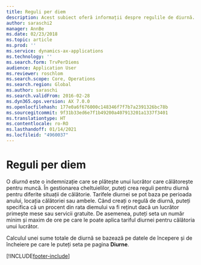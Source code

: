 ```yaml
---
title: Reguli per diem
description: Acest subiect oferă informații despre regulile de diurnă.
author: saraschi2
manager: AnnBe
ms.date: 02/23/2018
ms.topic: article
ms.prod: ''
ms.service: dynamics-ax-applications
ms.technology: ''
ms.search.form: TrvPerDiems
audience: Application User
ms.reviewer: roschlom
ms.search.scope: Core, Operations
ms.search.region: Global
ms.author: saraschi
ms.search.validFrom: 2016-02-28
ms.dyn365.ops.version: AX 7.0.0
ms.openlocfilehash: 177e0a6f676000c148346f7f7b7a2391326bc78b
ms.sourcegitcommit: 9f31b33ed6e7f1b49200a407913201a1337f3401
ms.translationtype: HT
ms.contentlocale: ro-RO
ms.lasthandoff: 01/14/2021
ms.locfileid: "4960037"
---
```

# <a name="per-diem-rules"></a>Reguli per diem

O *diurnă* este o indemnizație care se plătește unui lucrător care călătorește pentru muncă. În gestionarea cheltuielilor, puteți crea reguli pentru diurnă pentru diferite situații de călătorie. Tarifele diurnei se pot baza pe perioada anului, locația călătoriei sau ambele. Când creați o regulă de diurnă, puteți specifica că un procent din rata diemului va fi reținut dacă un lucrător primește mese sau servicii gratuite. De asemenea, puteți seta un număr minim și maxim de ore pe care le poate aplica tariful diurnei pentru călătoria unui lucrător.

Calculul unei sume totale de diurnă se bazează pe datele de începere și de încheiere pe care le puteți seta pe pagina **Diurne**.


[!INCLUDE[footer-include](../includes/footer-banner.md)]